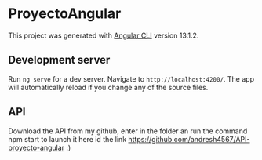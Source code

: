 # ProyectoAngular

This project was generated with [Angular CLI](https://github.com/angular/angular-cli) version 13.1.2.

## Development server

Run `ng serve` for a dev server. Navigate to `http://localhost:4200/`. The app will automatically reload if you change any of the source files.

## API

Download the API from my github, enter in the folder an run the command npm start to launch it
here id the link https://github.com/andresh4567/API-proyecto-angular :)
